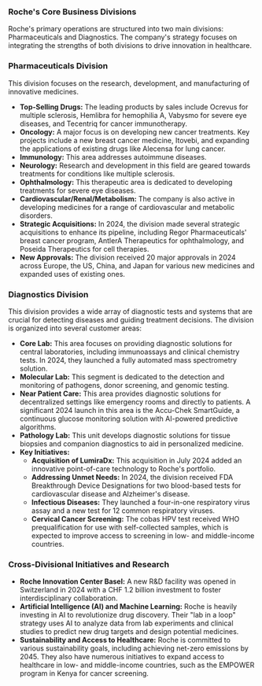 ### **Roche's Core Business Divisions**

Roche's primary operations are structured into two main divisions: Pharmaceuticals and Diagnostics. The company's strategy focuses on integrating the strengths of both divisions to drive innovation in healthcare.

### **Pharmaceuticals Division**

This division focuses on the research, development, and manufacturing of innovative medicines.

*   **Top-Selling Drugs:** The leading products by sales include Ocrevus for multiple sclerosis, Hemlibra for hemophilia A, Vabysmo for severe eye diseases, and Tecentriq for cancer immunotherapy.
*   **Oncology:** A major focus is on developing new cancer treatments. Key projects include a new breast cancer medicine, Itovebi, and expanding the applications of existing drugs like Alecensa for lung cancer.
*   **Immunology:** This area addresses autoimmune diseases.
*   **Neurology:** Research and development in this field are geared towards treatments for conditions like multiple sclerosis.
*   **Ophthalmology:** This therapeutic area is dedicated to developing treatments for severe eye diseases.
*   **Cardiovascular/Renal/Metabolism:** The company is also active in developing medicines for a range of cardiovascular and metabolic disorders.
*   **Strategic Acquisitions:** In 2024, the division made several strategic acquisitions to enhance its pipeline, including Regor Pharmaceuticals' breast cancer program, AntlerA Therapeutics for ophthalmology, and Poseida Therapeutics for cell therapies.
*   **New Approvals:** The division received 20 major approvals in 2024 across Europe, the US, China, and Japan for various new medicines and expanded uses of existing ones.

### **Diagnostics Division**

This division provides a wide array of diagnostic tests and systems that are crucial for detecting diseases and guiding treatment decisions. The division is organized into several customer areas:

*   **Core Lab:** This area focuses on providing diagnostic solutions for central laboratories, including immunoassays and clinical chemistry tests. In 2024, they launched a fully automated mass spectrometry solution.
*   **Molecular Lab:** This segment is dedicated to the detection and monitoring of pathogens, donor screening, and genomic testing.
*   **Near Patient Care:** This area provides diagnostic solutions for decentralized settings like emergency rooms and directly to patients. A significant 2024 launch in this area is the Accu-Chek SmartGuide, a continuous glucose monitoring solution with AI-powered predictive algorithms.
*   **Pathology Lab:** This unit develops diagnostic solutions for tissue biopsies and companion diagnostics to aid in personalized medicine.
*   **Key Initiatives:**
    *   **Acquisition of LumiraDx:** This acquisition in July 2024 added an innovative point-of-care technology to Roche's portfolio.
    *   **Addressing Unmet Needs:** In 2024, the division received FDA Breakthrough Device Designations for two blood-based tests for cardiovascular disease and Alzheimer's disease.
    *   **Infectious Diseases:** They launched a four-in-one respiratory virus assay and a new test for 12 common respiratory viruses.
    *   **Cervical Cancer Screening:** The cobas HPV test received WHO prequalification for use with self-collected samples, which is expected to improve access to screening in low- and middle-income countries.

### **Cross-Divisional Initiatives and Research**

*   **Roche Innovation Center Basel:** A new R&D facility was opened in Switzerland in 2024 with a CHF 1.2 billion investment to foster interdisciplinary collaboration.
*   **Artificial Intelligence (AI) and Machine Learning:** Roche is heavily investing in AI to revolutionize drug discovery. Their "lab in a loop" strategy uses AI to analyze data from lab experiments and clinical studies to predict new drug targets and design potential medicines.
*   **Sustainability and Access to Healthcare:** Roche is committed to various sustainability goals, including achieving net-zero emissions by 2045. They also have numerous initiatives to expand access to healthcare in low- and middle-income countries, such as the EMPOWER program in Kenya for cancer screening.
